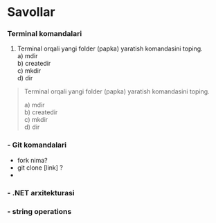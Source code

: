 # Savollar

### Terminal komandalari
1. Terminal orqali yangi folder (papka) yaratish komandasini toping. <br>
    a) mdir <br>
    b) createdir <br>
    c) mkdir <br>
    d) dir <br>

>Terminal orqali yangi folder (papka) yaratish komandasini toping. <br>
>
> a) mdir <br>
> b) createdir <br>
> c) mkdir <br>
> d) dir


### - Git komandalari

- fork nima?
- git clone [link] ?
- 
### - .NET arxitekturasi

### - string operations
